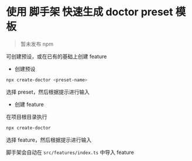 # 使用 脚手架 快速生成 doctor preset 模板

> 暂未发布 npm

可创建预设，或在已有的基础上创建 feature

- 创建预设

```sh
npx create-doctor <preset-name>
```

选择 preset，然后根据提示进行输入

- 创建 feature

在项目根目录执行

```sh
npx create-doctor
```

选择 feature，然后根据提示进行输入

脚手架会自动在 `src/features/index.ts` 中导入 feature
